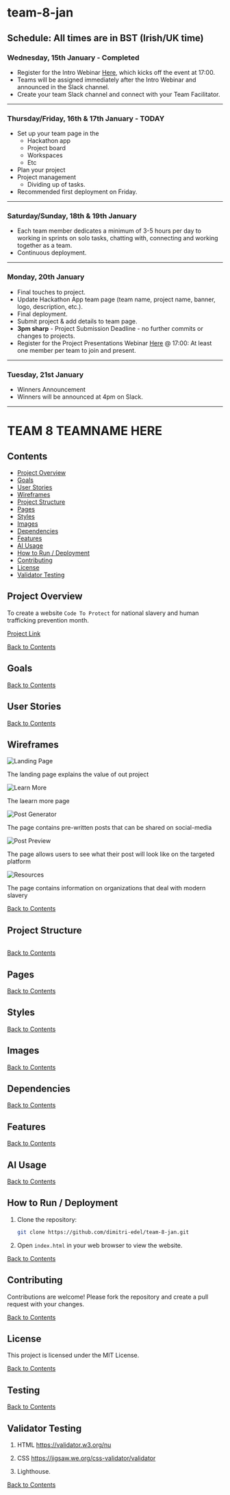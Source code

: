 # team-8-jan

## Schedule: All times are in BST (Irish/UK time)

### Wednesday, 15th January - Completed
- Register for the Intro Webinar [Here](https://events.codeinstitute.net/j/h68vyjxcy5hyw/), which kicks off the event at 17:00.
- Teams will be assigned immediately after the Intro Webinar and announced in the Slack channel.
- Create your team Slack channel and connect with your Team Facilitator.

---

### Thursday/Friday, 16th & 17th January - TODAY
- Set up your team page in the
   - Hackathon app
   - Project board
   - Workspaces
   - Etc
- Plan your project
- Project management
    - Dividing up of tasks.
- Recommended first deployment on Friday.

---

### Saturday/Sunday, 18th & 19th January
- Each team member dedicates a minimum of 3-5 hours per day to working in sprints on solo tasks, chatting with, connecting and working together as a team.
- Continuous deployment.

---

### Monday, 20th January
- Final touches to project.
- Update Hackathon App team page (team name, project name, banner, logo, description, etc.).
- Final deployment.
- Submit project & add details to team page.
- **3pm sharp** - Project Submission Deadline - no further commits or changes to projects.
- Register for the Project Presentations Webinar [Here](https://events.codeinstitute.net/j/2g5k2ebwyk452/) @ 17:00: At least one member per team to join and present.

---

### Tuesday, 21st January
- Winners Announcement
- Winners will be announced at 4pm on Slack.

---

# TEAM 8 TEAMNAME HERE

## Contents
- [Project Overview](#project-overview)
- [Goals](#goals)
- [User Stories](#user-stories)
- [Wireframes](#wireframes)
- [Project Structure](#project-structure)
- [Pages](#pages)
- [Styles](#styles)
- [Images](#images)
- [Dependencies](#dependencies)
- [Features](#features)
- [AI Usage](#ai-usage)
- [How to Run / Deployment](#how-to-run--deployment)
- [Contributing](#contributing)
- [License](#license)
- [Validator Testing](#validator-testing)

## Project Overview
To create a website `Code To Protect` for national slavery and human trafficking prevention month. 

[Project Link](https://mathewisherwood.github.io/Mental-Health-Awareness/)

[Back to Contents](#contents)

## Goals

[Back to Contents](#contents)

## User Stories


[Back to Contents](#contents)

## Wireframes

![Landing Page](/documentation/wireframes/Landing%20Page.png)

The landing page explains the value of out project

![Learn More](/documentation/wireframes/Learn%20More.png)

The laearn more page 

![Post Generator](/documentation/wireframes/Post%20Generator.png)

The page contains pre-written posts that can be shared on social-media

![Post Preview](/documentation/wireframes/Post%20Preview.png)

The page allows users to see what their post will look like on the targeted platform

![Resources](/documentation/wireframes/Resources.png)

The page contains information on organizations that deal with modern slavery

[Back to Contents](#contents)

## Project Structure
```

```
[Back to Contents](#contents)

## Pages


[Back to Contents](#contents)

## Styles


[Back to Contents](#contents)

## Images


[Back to Contents](#contents)

## Dependencies


[Back to Contents](#contents)

## Features


[Back to Contents](#contents)

## AI Usage


[Back to Contents](#contents)

## How to Run / Deployment
1. Clone the repository:
    ```sh
    git clone https://github.com/dimitri-edel/team-8-jan.git
    ```
2. Open `index.html` in your web browser to view the website.

[Back to Contents](#contents)

## Contributing
Contributions are welcome! Please fork the repository and create a pull request with your changes.

[Back to Contents](#contents)

## License
This project is licensed under the MIT License.

[Back to Contents](#contents)

## Testing


[Back to Contents](#contents)

## Validator Testing
1. HTML
https://validator.w3.org/nu

2. CSS
https://jigsaw.we.org/css-validator/validator

3. Lighthouse.

[Back to Contents](#contents)